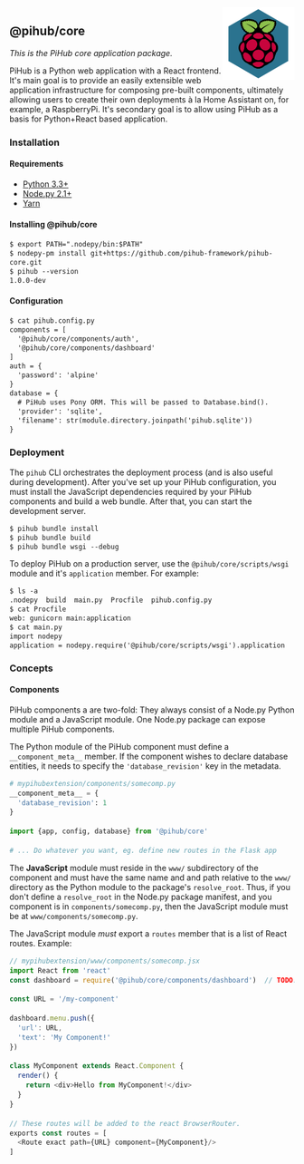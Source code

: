 <img src="www/logo.png" align="right">

## @pihub/core

*This is the PiHub core application package.*

PiHub is a Python web application with a React frontend. It's main goal is to
provide an easily extensible web application infrastructure for composing
pre-built components, ultimately allowing users to create their own deployments
à la Home Assistant on, for example, a RaspberryPi. It's secondary goal is to
allow using PiHub as a basis for Python+React based application.


### Installation

#### Requirements

* [Python 3.3+](https://python.org)
* [Node.py 2.1+](https://nodepy.org)
* [Yarn](https://yarnpkg.com/lang/en/)

#### Installing @pihub/core

    $ export PATH=".nodepy/bin:$PATH"
    $ nodepy-pm install git+https://github.com/pihub-framework/pihub-core.git
    $ pihub --version
    1.0.0-dev

#### Configuration

    $ cat pihub.config.py
    components = [
      '@pihub/core/components/auth',
      '@pihub/core/components/dashboard'
    ]
    auth = {
      'password': 'alpine'
    }
    database = {
      # PiHub uses Pony ORM. This will be passed to Database.bind().
      'provider': 'sqlite',
      'filename': str(module.directory.joinpath('pihub.sqlite'))
    }


### Deployment

The `pihub` CLI orchestrates the deployment process (and is also useful during
development). After you've set up your PiHub configuration, you must install
the JavaScript dependencies required by your PiHub components and build a
web bundle. After that, you can start the development server.

    $ pihub bundle install
    $ pihub bundle build
    $ pihub bundle wsgi --debug

To deploy PiHub on a production server, use the `@pihub/core/scripts/wsgi`
module and it's `application` member. For example:

    $ ls -a
    .nodepy  build  main.py  Procfile  pihub.config.py
    $ cat Procfile
    web: gunicorn main:application
    $ cat main.py
    import nodepy
    application = nodepy.require('@pihub/core/scripts/wsgi').application


### Concepts

#### Components

PiHub components a are two-fold: They always consist of a Node.py Python
module and a JavaScript module. One Node.py package can expose multiple
PiHub components.

The Python module of the PiHub component must define a `__component_meta__`
member. If the component wishes to declare database entities, it needs to
specify the `'database_revision'` key in the metadata.

```python
# mypihubextension/components/somecomp.py
__component_meta__ = {
  'database_revision': 1
}

import {app, config, database} from '@pihub/core'

# ... Do whatever you want, eg. define new routes in the Flask app
```

The **JavaScript** module must reside in the `www/` subdirectory of the
component and must have the same name and and path relative to the `www/`
directory as the Python module to the package's `resolve_root`. Thus, if
you don't define a `resolve_root` in the Node.py package manifest, and you
component is in `components/somecomp.py`, then the JavaScript module must be
at `www/components/somecomp.py`.

The JavaScript module *must* export a `routes` member that is a list of
React routes. Example:

```js
// mypihubextension/www/components/somecomp.jsx
import React from 'react'
const dashboard = require('@pihub/core/components/dashboard')  // TODO: How to get the same object with `import ... from ...`?

const URL = '/my-component'

dashboard.menu.push({
  'url': URL,
  'text': 'My Component!'
})

class MyComponent extends React.Component {
  render() {
    return <div>Hello from MyComponent!</div>
  }
}

// These routes will be added to the react BrowserRouter.
exports const routes = [
  <Route exact path={URL} component={MyComponent}/>
]
```
